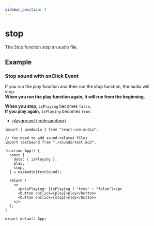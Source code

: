 ```yaml
---
sidebar_position: 4
---
```


# stop

The Stop function stop an audio file.

## Example

### Stop sound with onClick Event

If you run the play function and then run the stop function, the audio will stop.<br />
**When you run the play function again, it will run from the beginning.**

**When you stop**, <code>isPlaying</code> becomes <code>false</code>.<br />
**If you play again**, <code>isPlaying</code> becomes <code>true</code>.

- [playground (codesandbox)](https://codesandbox.io/p/sandbox/trusting-lena-vqdcx2?welcome=true)

```tsx
import { useAudio } from "react-use-audio";

// You need to add sound-related files
import testSound from "./sounds/test.mp3";

function App() {
  const {
    data: { isPlaying },
    play,
    stop,
  } = useAudio(testSound);

  return (
    <>
      <p>isPlaying: {isPlaying ? "true" : "false"}</p>
      <button onClick={play}>play</button>
      <button onClick={stop}>stop</button>
    </>
  );
}

export default App;
```
